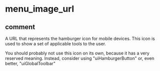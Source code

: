 # menu_image_url
## comment

A URL that represents the hamburger icon for mobile devices.
This icon is used to show a set of applicable tools to the user.

You should probably not use this icon on its own, because it has a very reserved meaning.
Instead, consider using "uiHamburgerButton" or, even better, "uiGlobalToolbar"
